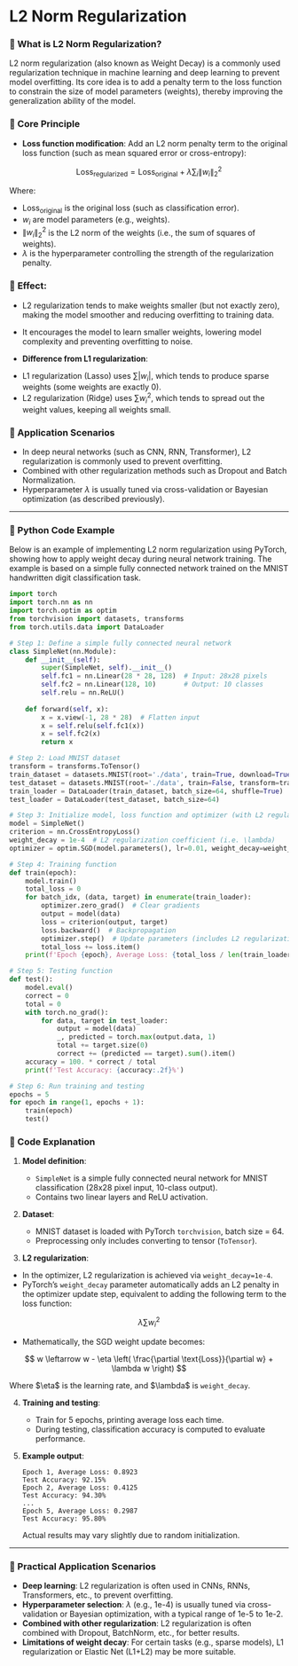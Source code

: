 # L2 Norm Regularization
### 📖 What is L2 Norm Regularization?

L2 norm regularization (also known as Weight Decay) is a commonly used regularization technique in machine learning and deep learning to prevent model overfitting. Its core idea is to add a penalty term to the loss function to constrain the size of model parameters (weights), thereby improving the generalization ability of the model.

### 📖 Core Principle
- **Loss function modification**: Add an L2 norm penalty term to the original loss function (such as mean squared error or cross-entropy):

$$
\text{Loss}_ {\text{regularized}} = \text{Loss}_{\text{original}} + \lambda \sum_i \|w_i\|_2^2
$$

Where:

* $\text{Loss}_{\text{original}}$ is the original loss (such as classification error).  
* $w_i$ are model parameters (e.g., weights).  
* $\|w_i\|_2^2$ is the L2 norm of the weights (i.e., the sum of squares of weights).  
* $\lambda$ is the hyperparameter controlling the strength of the regularization penalty.  

### 📖 **Effect**:  
  - L2 regularization tends to make weights smaller (but not exactly zero), making the model smoother and reducing overfitting to training data.  
  - It encourages the model to learn smaller weights, lowering model complexity and preventing overfitting to noise.  

- **Difference from L1 regularization**:  

* L1 regularization (Lasso) uses $\sum |w_i|$, which tends to produce sparse weights (some weights are exactly 0).  
* L2 regularization (Ridge) uses $\sum w_i^2$, which tends to spread out the weight values, keeping all weights small.  

### 📖 Application Scenarios
- In deep neural networks (such as CNN, RNN, Transformer), L2 regularization is commonly used to prevent overfitting.  
- Combined with other regularization methods such as Dropout and Batch Normalization.  
- Hyperparameter $\lambda$ is usually tuned via cross-validation or Bayesian optimization (as described previously).  

---

### 📖 Python Code Example

Below is an example of implementing L2 norm regularization using PyTorch, showing how to apply weight decay during neural network training. The example is based on a simple fully connected network trained on the MNIST handwritten digit classification task.

```python
import torch
import torch.nn as nn
import torch.optim as optim
from torchvision import datasets, transforms
from torch.utils.data import DataLoader

# Step 1: Define a simple fully connected neural network
class SimpleNet(nn.Module):
    def __init__(self):
        super(SimpleNet, self).__init__()
        self.fc1 = nn.Linear(28 * 28, 128)  # Input: 28x28 pixels
        self.fc2 = nn.Linear(128, 10)       # Output: 10 classes
        self.relu = nn.ReLU()
    
    def forward(self, x):
        x = x.view(-1, 28 * 28)  # Flatten input
        x = self.relu(self.fc1(x))
        x = self.fc2(x)
        return x

# Step 2: Load MNIST dataset
transform = transforms.ToTensor()
train_dataset = datasets.MNIST(root='./data', train=True, download=True, transform=transform)
test_dataset = datasets.MNIST(root='./data', train=False, transform=transform)
train_loader = DataLoader(train_dataset, batch_size=64, shuffle=True)
test_loader = DataLoader(test_dataset, batch_size=64)

# Step 3: Initialize model, loss function and optimizer (with L2 regularization)
model = SimpleNet()
criterion = nn.CrossEntropyLoss()
weight_decay = 1e-4  # L2 regularization coefficient (i.e. \lambda)
optimizer = optim.SGD(model.parameters(), lr=0.01, weight_decay=weight_decay)

# Step 4: Training function
def train(epoch):
    model.train()
    total_loss = 0
    for batch_idx, (data, target) in enumerate(train_loader):
        optimizer.zero_grad()  # Clear gradients
        output = model(data)
        loss = criterion(output, target)
        loss.backward()  # Backpropagation
        optimizer.step()  # Update parameters (includes L2 regularization)
        total_loss += loss.item()
    print(f'Epoch {epoch}, Average Loss: {total_loss / len(train_loader):.4f}')

# Step 5: Testing function
def test():
    model.eval()
    correct = 0
    total = 0
    with torch.no_grad():
        for data, target in test_loader:
            output = model(data)
            _, predicted = torch.max(output.data, 1)
            total += target.size(0)
            correct += (predicted == target).sum().item()
    accuracy = 100. * correct / total
    print(f'Test Accuracy: {accuracy:.2f}%')

# Step 6: Run training and testing
epochs = 5
for epoch in range(1, epochs + 1):
    train(epoch)
    test()
````



### 📖 Code Explanation

1. **Model definition**:

   * `SimpleNet` is a simple fully connected neural network for MNIST classification (28x28 pixel input, 10-class output).
   * Contains two linear layers and ReLU activation.

2. **Dataset**:

   * MNIST dataset is loaded with PyTorch `torchvision`, batch size = 64.
   * Preprocessing only includes converting to tensor (`ToTensor`).

3. **L2 regularization**:

* In the optimizer, L2 regularization is achieved via `weight_decay=1e-4`.
* PyTorch’s `weight_decay` parameter automatically adds an L2 penalty in the optimizer update step, equivalent to adding the following term to the loss function:

$$
\lambda \sum w_i^2
$$

* Mathematically, the SGD weight update becomes:

$$
w \leftarrow w - \eta \left( \frac{\partial \text{Loss}}{\partial w} + \lambda w \right)
$$

Where \$\eta\$ is the learning rate, and \$\lambda\$ is `weight_decay`.

4. **Training and testing**:

   * Train for 5 epochs, printing average loss each time.
   * During testing, classification accuracy is computed to evaluate performance.

5. **Example output**:

   ```
   Epoch 1, Average Loss: 0.8923
   Test Accuracy: 92.15%
   Epoch 2, Average Loss: 0.4125
   Test Accuracy: 94.30%
   ...
   Epoch 5, Average Loss: 0.2987
   Test Accuracy: 95.80%
   ```

   Actual results may vary slightly due to random initialization.

---

### 📖 Practical Application Scenarios

* **Deep learning**: L2 regularization is often used in CNNs, RNNs, Transformers, etc., to prevent overfitting.
* **Hyperparameter selection**: $\lambda$ (e.g., 1e-4) is usually tuned via cross-validation or Bayesian optimization, with a typical range of 1e-5 to 1e-2.
* **Combined with other regularization**: L2 regularization is often combined with Dropout, BatchNorm, etc., for better results.
* **Limitations of weight decay**: For certain tasks (e.g., sparse models), L1 regularization or Elastic Net (L1+L2) may be more suitable.



